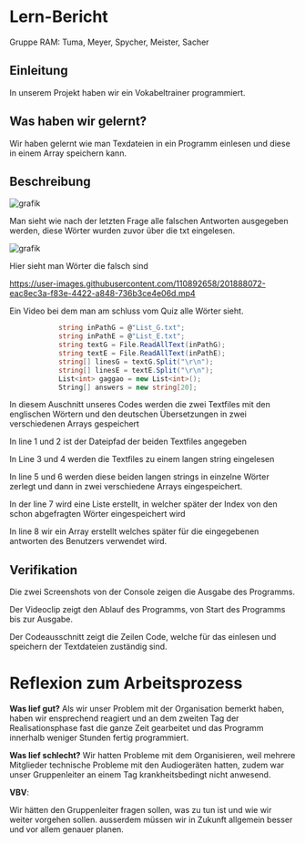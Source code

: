 
# Lern-Bericht
Gruppe RAM: Tuma, Meyer, Spycher, Meister, Sacher

## Einleitung

In unserem Projekt haben wir ein Vokabeltrainer programmiert.

## Was haben wir gelernt?

Wir haben gelernt wie man Texdateien in ein Programm einlesen und diese in einem Array speichern kann.

## Beschreibung

![grafik](https://user-images.githubusercontent.com/110892658/201874804-8427aaf2-d867-4710-9c82-2a0726569112.png)

Man sieht wie nach der letzten Frage alle falschen Antworten ausgegeben werden, diese Wörter wurden zuvor über die txt eingelesen.

![grafik](https://user-images.githubusercontent.com/110892658/201876578-85e2bdef-5fef-44f0-afaf-44a441041416.png)

Hier sieht man Wörter die falsch sind

https://user-images.githubusercontent.com/110892658/201888072-eac8ec3a-f83e-4422-a848-736b3ce4e06d.mp4

Ein Video bei dem man am schluss vom Quiz alle Wörter sieht.

```c#
            string inPathG = @"List_G.txt";
            string inPathE = @"List_E.txt";
            string textG = File.ReadAllText(inPathG);
            string textE = File.ReadAllText(inPathE);
            string[] linesG = textG.Split("\r\n");
            string[] linesE = textE.Split("\r\n");
            List<int> gaggao = new List<int>();
            String[] answers = new string[20];
```

In diesem Auschnitt unseres Codes werden die zwei Textfiles mit den englischen Wörtern und den deutschen Übersetzungen in zwei verschiedenen Arrays gespeichert

In line 1 und 2 ist der Dateipfad der beiden Textfiles angegeben

In Line 3 und 4 werden die Textfiles zu einem langen string eingelesen

In line 5 und 6 werden diese beiden langen strings in einzelne Wörter zerlegt und dann in zwei verschiedene Arrays eingespeichert.

In der line 7 wird eine Liste erstellt, in welcher später der Index von den schon abgefragten Wörter eingespeichert wird

In line 8 wir ein Array erstellt welches später für die eingegebenen antworten des Benutzers verwendet wird.



## Verifikation

Die zwei Screenshots von der Console zeigen die Ausgabe des Programms.

Der Videoclip zeigt den Ablauf des Programms, von Start des Programms bis zur Ausgabe.

Der Codeausschnitt zeigt die Zeilen Code, welche für das einlesen und speichern der Textdateien zuständig sind.

# Reflexion zum Arbeitsprozess

**Was lief gut?**
Als wir unser Problem mit der Organisation bemerkt haben, haben wir ensprechend reagiert und an dem zweiten Tag der Realisationsphase fast die ganze Zeit gearbeitet und das Programm innerhalb weniger Stunden fertig programmiert.

**Was lief schlecht?**
Wir hatten Probleme mit dem Organisieren, weil mehrere Mitglieder technische Probleme mit den Audiogeräten hatten, zudem war unser Gruppenleiter an einem Tag krankheitsbedingt nicht anwesend.

**VBV**: 

Wir hätten den Gruppenleiter fragen sollen, was zu tun ist und wie wir weiter vorgehen sollen. ausserdem müssen wir in Zukunft allgemein besser und vor allem genauer planen.
